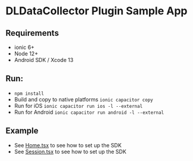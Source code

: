 # DLDataCollector Plugin Sample App

## Requirements
- ionic 6+
- Node 12+
- Android SDK / Xcode 13

## Run:

- `npm install`
- Build and copy to native platforms `ionic capacitor copy` 
- Run for iOS `ionic capacitor run ios -l --external`
- Run for Android `ionic capacitor run android -l --external`

## Example
* See [Home.tsx](/src/pages/Home.tsx) to see how to set up the SDK
* See [Session.tsx](/src/pages/Session.tsx) to see how to set up the SDK